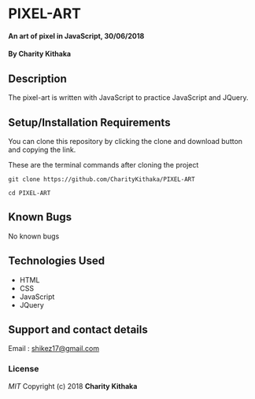 # PIXEL-ART


#### An art of pixel in JavaScript, 30/06/2018

#### By **Charity Kithaka**

## Description
The pixel-art is written with JavaScript to practice JavaScript and JQuery.

## Setup/Installation Requirements
You can clone this repository by clicking the clone and download button and copying the link. 

These are the terminal commands after cloning the project
```
git clone https://github.com/CharityKithaka/PIXEL-ART

cd PIXEL-ART
```

## Known Bugs
No known bugs

## Technologies Used
* HTML
* CSS
* JavaScript
* JQuery

## Support and contact details
Email : shikez17@gmail.com

### License
*MIT*
Copyright (c) 2018 **Charity Kithaka**